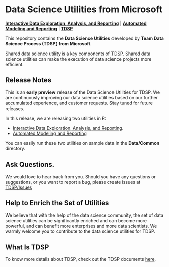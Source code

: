 # Data Science Utilities from Microsoft

[**Interactive Data Exploration, Analysis, and Reporting**](DataScienceUtilities/DataReport-Utils/) | [**Automated Modeling and Reporting**](DataScienceUtilities/Modeling/) | [**TDSP**](https://github.com/Azure/Microsoft-TDSP)

This repository contains the **Data Science Utilities** developed by **Team Data Science Process (TDSP) from Microsoft**. 

Shared data science utility is a key components of [TDSP](https://github.com/Azure/Microsoft-TDSP). Shared data science utilities can make the execution of data science projects more efficient. 

## Release Notes

This is an **early preview** release of the Data Science Utilities for TDSP. We are continuously improving our data science utilities based on our further accumulated experience, and customer requests. Stay tuned for future releases. 

In this release, we are releasing two utilities in R:

- [Interactive Data Exploration, Analysis, and Reporting](DataScienceUtilities/DataReport-Utils/).
- [Automated Modeling and Reporting](DataScienceUtilities/Modeling/)

You can easily run these two utilities on sample data in the **Data/Common** directory. 

## Ask Questions. 

We would love to hear back from you. Should you have any questions or suggestions, or you want to report a bug, please create issues at [TDSP/Issues](https://github.com/Azure/Azure-TDSP-Utilities/issues)

## Help to Enrich the Set of Utilities
We believe that with the help of the data science community, the set of data science utilities can be significantly enriched and can become more powerful, and can benefit more enterprises and more data scientists. We warmly welcome you to contribute to the data science utilities for TDSP.

## What Is TDSP
To know more details about TDSP, check out the TDSP documents [here](https://github.com/Azure/Microsoft-TDSP).


